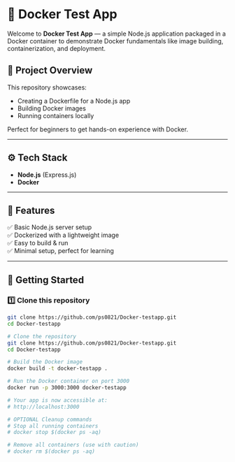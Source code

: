# 🚀 Docker Test App

Welcome to **Docker Test App** — a simple Node.js application packaged in a Docker container to demonstrate Docker fundamentals like image building, containerization, and deployment.

## 📂 Project Overview
This repository showcases:
- Creating a Dockerfile for a Node.js app
- Building Docker images
- Running containers locally

Perfect for beginners to get hands-on experience with Docker.

---

## ⚙️ Tech Stack
- **Node.js** (Express.js)
- **Docker**

---

## 📝 Features
✅ Basic Node.js server setup  
✅ Dockerized with a lightweight image  
✅ Easy to build & run  
✅ Minimal setup, perfect for learning

---

## 🚀 Getting Started

### 1️⃣ Clone this repository
```bash
git clone https://github.com/ps0821/Docker-testapp.git
cd Docker-testapp

# Clone the repository
git clone https://github.com/ps0821/Docker-testapp.git
cd Docker-testapp

# Build the Docker image
docker build -t docker-testapp .

# Run the Docker container on port 3000
docker run -p 3000:3000 docker-testapp

# Your app is now accessible at:
# http://localhost:3000

# OPTIONAL Cleanup commands
# Stop all running containers
# docker stop $(docker ps -aq)

# Remove all containers (use with caution)
# docker rm $(docker ps -aq)


